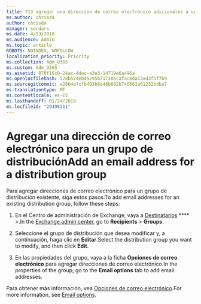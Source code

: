 ```yaml
---
title: 713 agregar una dirección de correo electrónico adicionales a una lista de distribución
ms.author: chrisda
author: chrisda
manager: serdars
ms.date: 4/13/2018
ms.audience: Admin
ms.topic: article
ROBOTS: NOINDEX, NOFOLLOW
localization_priority: Priority
ms.collection: Adm_O365
ms.custom: Adm_O365
ms.assetid: 870f16c0-24ac-4dec-a3e3-14719e6a496a
ms.openlocfilehash: 528b574eb45295b71738bcafac8da13ad3f5f7b9
ms.sourcegitcommit: e2864efcfb493b6e46b662b746661a61232bdba7
ms.translationtype: MT
ms.contentlocale: es-ES
ms.lasthandoff: 01/24/2019
ms.locfileid: "29498211"
---
```

# <a name="add-an-email-address-for-a-distribution-group"></a><span data-ttu-id="6d590-102">Agregar una dirección de correo electrónico para un grupo de distribución</span><span class="sxs-lookup"><span data-stu-id="6d590-102">Add an email address for a distribution group</span></span>

<span data-ttu-id="6d590-103">Para agregar direcciones de correo electrónico para un grupo de distribución existente, siga estos pasos:</span><span class="sxs-lookup"><span data-stu-id="6d590-103">To add email addresses for an existing distribution group, follow these steps:</span></span>
  
1. <span data-ttu-id="6d590-104">En el Centro de administración de Exchange, vaya a [Destinatarios](https://outlook.office365.com/ecp/) \*\*\*\* \>.</span><span class="sxs-lookup"><span data-stu-id="6d590-104">In the [Exchange admin center](https://outlook.office365.com/ecp/), go to **Recipients** \> **Groups**.</span></span>
    
2. <span data-ttu-id="6d590-105">Seleccione el grupo de distribución que desea modificar y, a continuación, haga clic en **Editar**.</span><span class="sxs-lookup"><span data-stu-id="6d590-105">Select the distribution group you want to modify, and then click **Edit**.</span></span>
    
3. <span data-ttu-id="6d590-106">En las propiedades del grupo, vaya a la ficha **Opciones de correo electrónico** para agregar direcciones de correo electrónico.</span><span class="sxs-lookup"><span data-stu-id="6d590-106">In the properties of the group, go to the **Email options** tab to add email addresses.</span></span> 
    
<span data-ttu-id="6d590-107">Para obtener más información, vea [Opciones de correo electrónico](https://technet.microsoft.com/library/bb124513.aspx#emailoptions).</span><span class="sxs-lookup"><span data-stu-id="6d590-107">For more information, see [Email options](https://technet.microsoft.com/library/bb124513.aspx#emailoptions).</span></span>
  

